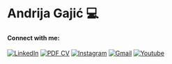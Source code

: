 # Andrija Gajić 💻

#### Connect with me:
[![LinkedIn](https://img.shields.io/badge/-LinkedIn-blue?style=flat-square&logo=Linkedin&logoColor=white&link=https://www.linkedin.com/in/andrija-gajic-8b01051b7)](https://www.linkedin.com/in/andrija-gajic-8b01051b7)
[![PDF CV](https://img.shields.io/badge/-PDF%20CV-red?style=flat-square&logo=Adobe%20Acrobat%20Reader&logoColor=white&link=https://github.com/gajojr/gajojr/blob/master/Resume.pdf)](https://github.com/gajojr/gajojr/blob/master/Resume.pdf)
[![Instagram](https://img.shields.io/badge/-Instagram-E4405F?style=flat-square&logo=instagram&logoColor=white&link=https://www.instagram.com/andrija.gajic)](https://www.instagram.com/andrija.gajic)
[![Gmail](https://img.shields.io/badge/-Gmail-D14836?style=flat-square&logo=Gmail&logoColor=white&link=mailto:andrijagajicbusiness@gmail.com)](mailto:andrijagajicbusiness@gmail.com)
[![Youtube](https://img.shields.io/badge/-Youtube-red?style=flat-square&logo=youtube&logoColor=white&link=https://youtube.com/channel/UC6SfLAy5L5aBnrGUh7WAJ4Q)](https://youtube.com/channel/UC6SfLAy5L5aBnrGUh7WAJ4Q)
